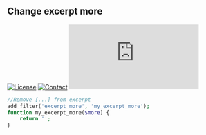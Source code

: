 ## Change excerpt more
[![License](https://img.shields.io/github/license/dedewiweka/snippets?color=brightgreen)](https://github.com/dedewiweka/snippets/blob/main/LICENSE) [![Contact](https://img.shields.io/badge/contact-Dede%20Wiweka-orange)](https://dede.wiweka.com/development) ![File size](https://img.shields.io/github/size/dedewiweka/snippets/Posts/change-excerpt-more.md) 
```php
//Remove [...] from excerpt
add_filter('excerpt_more', 'my_excerpt_more');
function my_excerpt_more($more) {
    return '';
}
```
